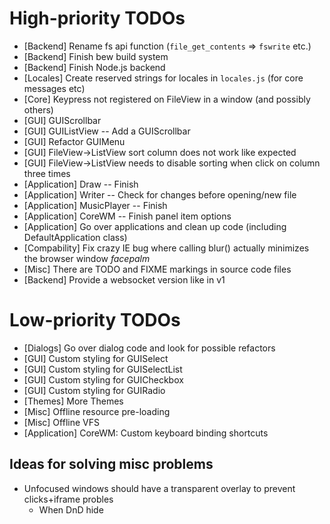 
# High-priority TODOs
* [Backend] Rename fs api function (`file_get_contents` => `fswrite` etc.)
* [Backend] Finish bew build system
* [Backend] Finish Node.js backend
* [Locales] Create reserved strings for locales in `locales.js` (for core messages etc)
* [Core] Keypress not registered on FileView in a window (and possibly others)
* [GUI] GUIScrollbar
* [GUI] GUIListView -- Add a GUIScrollbar
* [GUI] Refactor GUIMenu
* [GUI] FileView->ListView sort column does not work like expected
* [GUI] FileView->ListView needs to disable sorting when click on column three times
* [Application] Draw -- Finish
* [Application] Writer -- Check for changes before opening/new file
* [Application] MusicPlayer -- Finish
* [Application] CoreWM -- Finish panel item options
* [Application] Go over applications and clean up code (including DefaultApplication class)
* [Compability] Fix crazy IE bug where calling blur() actually minimizes the browser window *facepalm*
* [Misc] There are TODO and FIXME markings in source code files
* [Backend] Provide a websocket version like in v1

# Low-priority TODOs
* [Dialogs] Go over dialog code and look for possible refactors
* [GUI] Custom styling for GUISelect
* [GUI] Custom styling for GUISelectList
* [GUI] Custom styling for GUICheckbox
* [GUI] Custom styling for GUIRadio
* [Themes] More Themes
* [Misc] Offline resource pre-loading
* [Misc] Offline VFS
* [Application] CoreWM: Custom keyboard binding shortcuts

## Ideas for solving misc problems
* Unfocused windows should have a transparent overlay to prevent clicks+iframe probles
  * When DnD hide

